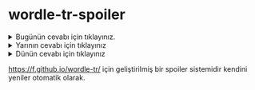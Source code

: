 # wordle-tr-spoiler

<details>
  <summary>Bugünün cevabı için tıklayınız.</summary>
  <br>
    <b> dasit </b>
</details>

<details>
  <summary>Yarının cevabı için tıklayınız</summary>
  <br>
   <b> gamze </b>
</details>

<details>
  <summary>Dünün cevabı için tıklayınız </summary>
  <br>
  <b> gadir </b>
</details>

https://f.github.io/wordle-tr/ için geliştirilmiş bir spoiler sistemidir kendini yeniler otomatik olarak.

